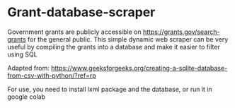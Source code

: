 # Grant-database-scraper

Government grants are publicly accessible on https://grants.gov/search-grants for the general public. This simple dynamic web scraper can be very useful by compiling the grants into a database and make it easier to filter using SQL

Adapted from: https://www.geeksforgeeks.org/creating-a-sqlite-database-from-csv-with-python/?ref=rp

For use, you need to install lxml package and the database, or run it in google colab

